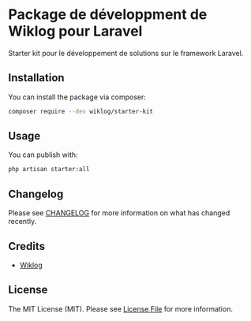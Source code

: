# Package de développment de Wiklog pour Laravel

Starter kit pour le développement de solutions sur le framework Laravel. 

## Installation

You can install the package via composer:

```bash
composer require --dev wiklog/starter-kit
```

## Usage

You can publish with:
```bash
php artisan starter:all
```

## Changelog

Please see [CHANGELOG](CHANGELOG.md) for more information on what has changed recently.


## Credits

- [Wiklog](https://github.com/wiklog-sas)

## License

The MIT License (MIT). Please see [License File](LICENSE.md) for more information.
